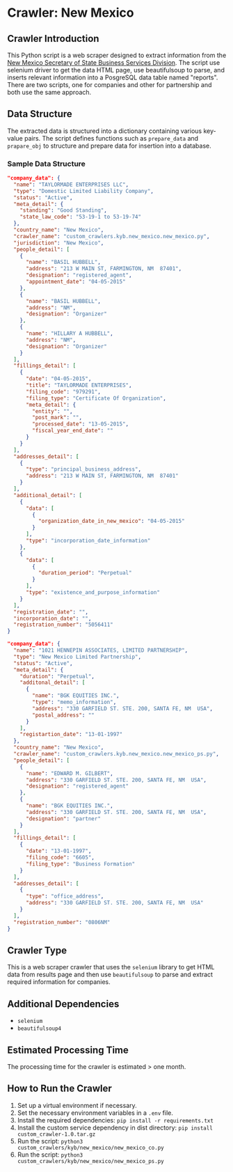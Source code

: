 # Crawler: New Mexico

## Crawler Introduction
This Python script is a web scraper designed to extract information from the [New Mexico Secretary of State Business Services Division](https://portal.sos.state.nm.us/BFS/online/CorporationBusinessSearch). The script use selenium driver to get the data HTML page, use beautifulsoup to parse, and inserts relevant information into a PosgreSQL data table named "reports". There are two scripts, one for companies and other for partnership and both use the same approach.

## Data Structure
The extracted data is structured into a dictionary containing various key-value pairs. The script defines functions such as `prepare_data` and `prapare_obj` to structure and prepare data for insertion into a database.

### Sample Data Structure
```json
"company_data": {
  "name": "TAYLORMADE ENTERPRISES LLC",
  "type": "Domestic Limited Liability Company",
  "status": "Active",
  "meta_detail": {
    "standing": "Good Standing",
    "state_law_code": "53-19-1 to 53-19-74"
  },
  "country_name": "New Mexico",
  "crawler_name": "custom_crawlers.kyb.new_mexico.new_mexico.py",
  "jurisdiction": "New Mexico",
  "people_detail": [
    {
      "name": "BASIL HUBBELL",
      "address": "213 W MAIN ST, FARMINGTON, NM  87401",
      "designation": "registered_agent",
      "appointment_date": "04-05-2015"
    },
    {
      "name": "BASIL HUBBELL",
      "address": "NM",
      "designation": "Organizer"
    },
    {
      "name": "HILLARY A HUBBELL",
      "address": "NM",
      "designation": "Organizer"
    }
  ],
  "fillings_detail": [
    {
      "date": "04-05-2015",
      "title": "TAYLORMADE ENTERPRISES",
      "filing_code": "979291",
      "filing_type": "Certificate Of Organization",
      "meta_detail": {
        "entity": "",
        "post_mark": "",
        "processed_date": "13-05-2015",
        "fiscal_year_end_date": ""
      }
    }
  ],
  "addresses_detail": [
    {
      "type": "principal_business_address",
      "address": "213 W MAIN ST, FARMINGTON, NM  87401"
    }
  ],
  "additional_detail": [
    {
      "data": [
        {
          "organization_date_in_new_mexico": "04-05-2015"
        }
      ],
      "type": "incorporation_date_information"
    },
    {
      "data": [
        {
          "duration_period": "Perpetual"
        }
      ],
      "type": "existence_and_purpose_information"
    }
  ],
  "registration_date": "",
  "incorporation_date": "",
  "registration_number": "5056411"
}
```

```json
"company_data": {
  "name": "1021 HENNEPIN ASSOCIATES, LIMITED PARTNERSHIP",
  "type": "New Mexico Limited Partnership",
  "status": "Active",
  "meta_detail": {
    "duration": "Perpetual",
    "additonal_detail": [
      {
        "name": "BGK EQUITIES INC.",
        "type": "memo_information",
        "address": "330 GARFIELD ST. STE. 200, SANTA FE, NM  USA",
        "postal_address": ""
      }
    ],
    "registartion_date": "13-01-1997"
  },
  "country_name": "New Mexico",
  "crawler_name": "custom_crawlers.kyb.new_mexico.new_mexico_ps.py",
  "people_detail": [
    {
      "name": "EDWARD M. GILBERT",
      "address": "330 GARFIELD ST. STE. 200, SANTA FE, NM  USA",
      "designation": "registered_agent"
    },
    {
      "name": "BGK EQUITIES INC.",
      "address": "330 GARFIELD ST. STE. 200, SANTA FE, NM  USA",
      "designation": "partner"
    }
  ],
  "fillings_detail": [
    {
      "date": "13-01-1997",
      "filing_code": "6605",
      "filing_type": "Business Formation"
    }
  ],
  "addresses_detail": [
    {
      "type": "office_address",
      "address": "330 GARFIELD ST. STE. 200, SANTA FE, NM  USA"
    }
  ],
  "registration_number": "0806NM"
}
```

## Crawler Type
This is a web scraper crawler that uses the `selenium` library to get HTML data from results page and then use `beautifulsoup` to parse and extract required information for companies.

## Additional Dependencies
- `selenium`
- `beautifulsoup4`

## Estimated Processing Time
The processing time for the crawler is estimated > one month.

## How to Run the Crawler
1. Set up a virtual environment if necessary.
2. Set the necessary environment variables in a `.env` file.
3. Install the required dependencies: `pip install -r requirements.txt`
4. Install the custom service dependency in dist directory: `pip install custom_crawler-1.0.tar.gz` 
5. Run the script: `python3 custom_crawlers/kyb/new_mexico/new_mexico_co.py`
5. Run the script: `python3 custom_crawlers/kyb/new_mexico/new_mexico_ps.py`